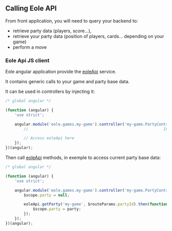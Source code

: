 ## Calling Eole API

From front application, you will need to query your backend to:

 - retrieve party data (players, score...),
 - retrieve your party data (position of players, cards... depending on your game)
 - perform a move


### Eole Api JS client

Eole angular application provide the [eoleApi](https://github.com/eole-io/eole-angular/blob/dev/eole_components/eole-api-client/eole-api-client.js) service.

It contains generic calls to your game and party base data.

It can be used in controllers by injecting it:

``` js
/* global angular */

(function (angular) {
    'use strict';

    angular.module('eole.games.my-game').controller('my-game.PartyController', function (eoleApi) {
        //                                                           Inject eoleApi here ^

        // Access eoleApi here
    });
})(angular);
```

Then call [eoleApi](https://github.com/eole-io/eole-angular/blob/dev/eole_components/eole-api-client/eole-api-client.js) methods, in exemple to access current party base data:

``` js
/* global angular */

(function (angular) {
    'use strict';

    angular.module('eole.games.my-game').controller('my-game.PartyController', function (eoleApi, $scope, $routeParams) {
        $scope.party = null;

        eoleApi.getParty('my-game', $routeParams.partyId).then(function (party) {
            $scope.party = party;
        });
    });
})(angular);
```
